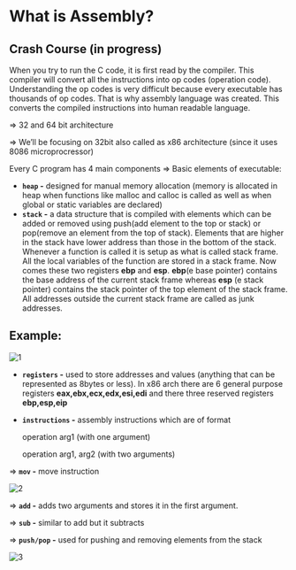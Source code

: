 # What is Assembly?  
## Crash Course (in progress)

When you try to run the C code, it is first read by the compiler. This compiler will convert all the instructions into op codes (operation code). Understanding the op codes is very difficult because every executable has thousands of op codes. That is why assembly language was created. This converts the compiled instructions into human readable language.

⇒ 32 and 64 bit architecture

⇒ We’ll be focusing on 32bit also called as x86 architecture (since it uses 8086 microprocressor)

Every C program has 4 main components ⇒ Basic elements of executable:

- **`heap` -**  designed for manual memory allocation (memory is allocated in heap when functions like malloc and calloc is called as well as when global or static variables are declared)
- **`stack` -** a data structure that is compiled with elements which can be added or removed using push(add element to the top or stack) or pop(remove an element from the top of stack). Elements that are higher in the stack have lower address than those in the bottom of the stack. Whenever a function is called it is setup as what is called stack frame. All the local variables of the function are stored in a stack frame. Now comes these two registers **ebp** and **esp**. **ebp**(e base pointer) contains the base address of the current stack frame whereas **esp** (e stack pointer) contains the stack pointer of the top element of the stack frame. All addresses outside the current stack frame are called as junk addresses.

## Example:

![1](https://github.com/vexecute/Assembly-Drill/assets/92919686/dfd0aea6-c8a8-4f4f-95f5-6755c07eb841)
- **`registers` -** used to store addresses and values (anything that can be represented as 8bytes or less). In x86 arch there are 6 general purpose registers **eax,ebx,ecx,edx,esi,edi** and there three reserved registers **ebp,esp,eip**

- **`instructions` -** assembly instructions which are of format

     operation arg1 (with one argument)
  
     operation arg1, arg2 (with two arguments)

⇒ **`mov` -** move instruction

![2](https://github.com/vexecute/Assembly-Drill/assets/92919686/f951c285-4cdc-4c8c-bbcb-6473a40a47b6)

   ⇒ **`add` -** adds two arguments and stores it in the first argument.  
   
   ⇒ **`sub` -** similar to add but it subtracts  
   
   ⇒ **`push/pop` -** used for pushing and removing elements from the stack

![3](https://github.com/vexecute/Assembly-Drill/assets/92919686/87da4940-e897-4cfe-853e-d78bb6398022)
